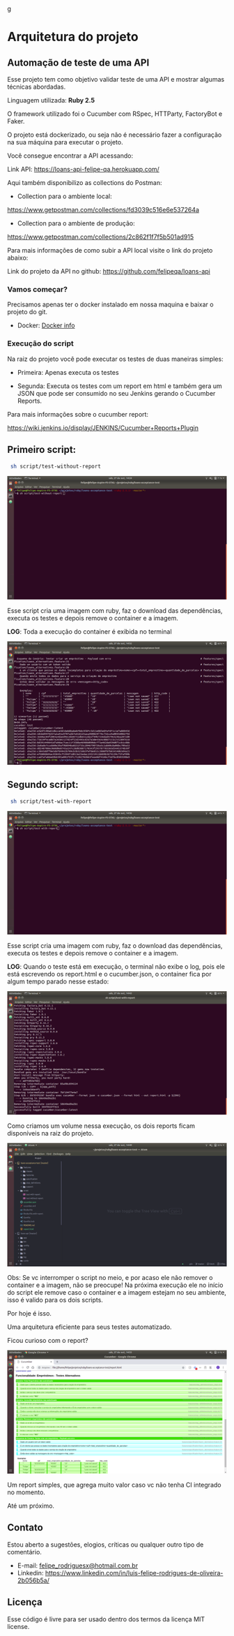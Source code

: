 g<h1>Arquitetura do projeto</h1>

Automação de teste de uma API
-------------------------

Esse projeto tem como objetivo validar teste de uma API e mostrar algumas técnicas abordadas.

Linguagem utilizada: **Ruby 2.5**

O framework utilizado foi o Cucumber com RSpec, HTTParty, FactoryBot e Faker.

O projeto está dockerizado, ou seja não é necessário fazer a configuração na sua máquina para executar o projeto.

Você consegue encontrar a API acessando:

Link API: https://loans-api-felipe-qa.herokuapp.com/

Aqui também disponibilizo as collections do Postman:

* Collection para o ambiente local:

https://www.getpostman.com/collections/fd3039c516e6e537264a


* Collection para o ambiente de produção:

https://www.getpostman.com/collections/2c862f1f7f5b501ad915

Para mais informações de como subir a API local visite o link do projeto abaixo:

Link do projeto da API no github:
https://github.com/felipeqa/loans-api

<h3> Vamos começar? </h3>

Precisamos apenas ter o docker instalado em nossa maquina e baixar o projeto do git.

* Docker: [Docker info](https://www.docker.com/)

<h3>Execução do script</h3>

Na raiz do projeto você pode executar os testes de duas maneiras simples:

* Primeira: Apenas executa os testes

* Segunda: Executa os testes com um report em html e também gera um JSON que pode ser consumido no seu Jenkins gerando o Cucumber Reports.

Para mais informações sobre o cucumber report:

https://wiki.jenkins.io/display/JENKINS/Cucumber+Reports+Plugin

Primeiro script:
---------------

```bash
 sh script/test-without-report
```

![Passo 1](readme_images/Picture1.png?raw=true)

Esse script cria uma imagem com ruby, faz o download das dependências, executa os testes e depois remove o container e a imagem.

**LOG**: Toda a execução do container é exibida no terminal

![Passo 2](readme_images/Picture2.png?raw=true)

Segundo script:
--------

```bash
 sh script/test-with-report
```

![Passo 3](readme_images/Picture3.png?raw=true)

Esse script cria uma imagem com ruby, faz o download das dependências, executa os testes e depois remove o container e a imagem.

**LOG**: Quando o teste está em execução, o terminal não exibe o log, pois ele está escrevendo os report.html e o cucumber.json, o container fica por algum tempo parado nesse estado:

![Passo 4](readme_images/Picture4.png?raw=true)

Como criamos um volume nessa execução, os dois reports ficam disponíveis na raiz do projeto.

![Passo 5](readme_images/Picture5.png?raw=true)


Obs: Se vc interromper o script no meio, e por acaso ele não remover o container e a imagem, não se preocupe! Na próxima execução ele no início do script ele remove caso o container e a imagem estejam no seu ambiente, isso é valido para os dois scripts.

Por hoje é isso.

Uma arquitetura eficiente para seus testes automatizado.

Ficou curioso com o report?

![Passo 6](readme_images/Picture6.png?raw=true)

Um report simples, que agrega muito valor caso vc não tenha CI integrado no momento.

Até um próximo.

Contato
-------
Estou aberto a sugestões, elogios, críticas ou qualquer outro tipo de comentário.

*	E-mail: felipe_rodriguesx@hotmail.com.br
*	Linkedin: <https://www.linkedin.com/in/luis-felipe-rodrigues-de-oliveira-2b056b5a/>

Licença
-------
Esse código é livre para ser usado dentro dos termos da licença MIT license.
